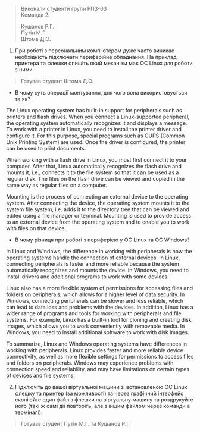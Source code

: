 >Виконали студенти групи РПЗ-03  
>Команда 2:
>
>Кушанов Р.Г.  
>Путін М.Г.  
>Штома Д.О.

1. При роботі з персональним комп’ютером дуже часто виникає необхідність підключати периферійне обладнання. На прикладі принтера та флешки опишіть який механізм має ОС Linux для роботи з ними.

>Готував студент Штома Д.О.

  - В чому суть операції монтування, для чого вона використовується та як?
  
  The Linux operating system has built-in support for peripherals such as printers and flash drives. When you connect a Linux-supported peripheral, the operating system automatically recognizes it and displays a message.
To work with a printer in Linux, you need to install the printer driver and configure it. For this purpose, special programs such as CUPS (Common Unix Printing System) are used. Once the driver is configured, the printer can be used to print documents.

  When working with a flash drive in Linux, you must first connect it to your computer. After that, Linux automatically recognizes the flash drive and mounts it, i.e., connects it to the file system so that it can be used as a regular disk. The files on the flash drive can be viewed and copied in the same way as regular files on a computer.

  Mounting is the process of connecting an external device to the operating system. After connecting the device, the operating system mounts it to the system file system, i.e. adds it to the directory tree that can be viewed and edited using a file manager or terminal.
Mounting is used to provide access to an external device from the operating system and to enable you to work with files on that device.


  - В чому різниця при роботі з периферією у ОС Linux та ОС Windows?
 
 In Linux and Windows, the difference in working with peripherals is how the operating systems handle the connection of external devices. In Linux,   connecting peripherals is faster and more reliable because the system automatically recognizes and mounts the device. In Windows, you need to install drivers and additional programs to work with some devices.
 
  Linux also has a more flexible system of permissions for accessing files and folders on peripherals, which allows for a higher level of data security. In     Windows, connecting peripherals can be slower and less reliable, which can lead to data loss and problems with the devices.
  In addition, Linux has a wider range of programs and tools for working with peripherals and file systems. For example, Linux has a built-in tool for        cloning and creating disk images, which allows you to work conveniently with removable media. In Windows, you need to install additional software to work     with disk images.

  To summarize, Linux and Windows operating systems have differences in working with peripherals. Linux provides faster and more reliable device  connectivity, as well as more flexible settings for permissions to access files and folders on peripherals. Windows may experience problems with connection   speed and reliability, and may have limitations on certain types of devices and file systems.
 
2. Підключіть до вашої віртуальної машини зі встановленою ОС Linux флешку та принтер (за можливості) та через графічний інтерфейс скопіюйте один файл з флешки на віртуальну машину та роздрукуйте його (такі ж самі дії повторіть, але з іншим файлом через команди в терміналі).

>Готував студент Путін М.Г. та Кушанов Р.Г.
